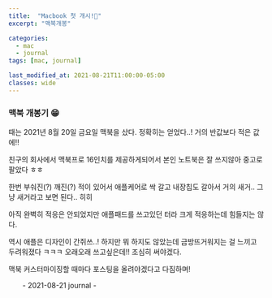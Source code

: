```yaml
---
title:  "Macbook 첫 개시!💛"
excerpt: "맥북개봉"

categories:
  - mac
  - journal
tags: [mac, journal]

last_modified_at: 2021-08-21T11:00:00-05:00
classes: wide
---
```


### 맥북 개봉기 😁

때는 2021년 8월 20일 금요일 맥북을 샀다. 정확히는 얻었다..! 거의 반값보다 적은 값에!!

친구의 회사에서 맥북프로 16인치를 제공하게되어서 본인 노트북은 잘 쓰지않아 중고로 팔았다 ㅎㅎ

한번 부숴진(?) 깨진(?) 적이 있어서 애플케어로 싹 갈고 내장칩도 갈아서 거의 새거.. 그냥 새거라고 보면 된다.. 히히

아직 완벽히 적응은 안되었지만 애플패드를 쓰고있던 터라 크게 적응하는데 힘들지는 않다.

역시 애플은 디자인이 간쥐쓰..! 하지만 뭐 하지도 않았는데 금방뜨거워지는 걸 느끼고 두려워졌다 ㅋㅋㅋ 오래오래 쓰고싶은데!! 조심히 써야겠다.

맥북 커스터마이징할 때마다 포스팅을 올려야겠다고 다짐하며!

&nbsp;&nbsp;&nbsp;&nbsp;&nbsp;&nbsp; - 2021-08-21 journal - 



